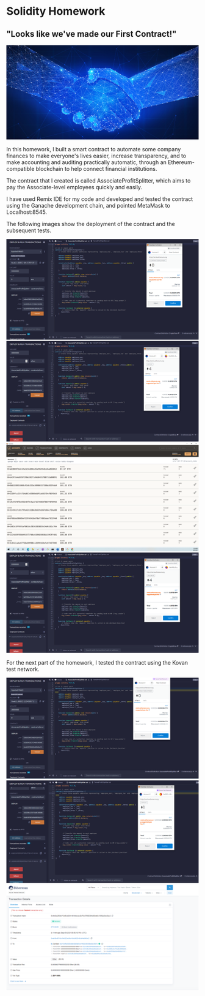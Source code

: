 # Solidity Homework #

## "Looks like we've made our First Contract!" ##

![smart-contract](Images/smart-contract.png)

In this homework, I built a smart contract to automate some company finances to make everyone's lives easier, increase transparency, and to make accounting and auditing practically automatic, through an Ethereum-compatible blockchain to help connect financial institutions.

The contract that I created is called AssociateProfitSplitter, which aims to pay the Associate-level employees quickly and easily.

I have used Remix IDE for my code and developed and tested the contract using the Ganache development chain, and pointed MetaMask to Localhost:8545.

The following images show the deployment of the contract and the subsequent tests.

![Level1_Deployment](Images/Level1_Deployment.PNG)
![Level1_Deposit](Images/Level1_Deposit.PNG)
![Level1_Ganache_Deposit](Images/Level1_Ganache_Deposit.PNG)
![Level1_Fallback](Images/Level1_Fallback.PNG)

For the next part of the homework, I tested the contract using the Kovan test network.

![Level1_Deployment_Kovan](Images/Level1_Deployment_Kovan.PNG)
![Level1_Deposit_Kovan](Images/Level1_Deposit_Kovan.PNG)
![Level1_Deposit_Kovan_Etherscan](Images/Level1_Deposit_Kovan_Etherscan.PNG)